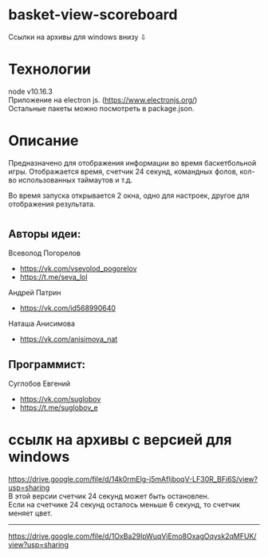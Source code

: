 # basket-view-scoreboard
Ссылки на архивы для windows внизу &#8681;

# Технологии
node v10.16.3  
Приложение на electron js. (https://www.electronjs.org/)  
Остальные пакеты можно посмотреть в package.json.

# Описание
Предназначено для отображения информации во время баскетбольной игры.
Отображается время, счетчик 24 секунд, командных фолов, кол-во использованных таймаутов и т.д.

Во время запуска открывается 2 окна, одно для настроек, другое для отображения результата.

# 
## Авторы идеи:  
Всеволод Погорелов
+ https://vk.com/vsevolod_pogorelov
+ https://t.me/seva_lol

Андрей Патрин
+ https://vk.com/id568990640

Наташа Анисимова
+ https://vk.com/anisimova_nat

## Программист:  
Суглобов Евгений
+ https://vk.com/suglobov
+ https://t.me/suglobov_e

# ссылк на архивы с версией для windows  

https://drive.google.com/file/d/14k0rmElg-j5mAfljboqV-LF30R_BFi6S/view?usp=sharing  
В этой версии счетчик 24 секунд может быть остановлен.  
Если на счетчике 24 секунд осталось меньше 6 секунд, то счетчик меняет цвет.

___


https://drive.google.com/file/d/1OxBa29lpWuqVjEmo8OxagOqysk2qMFUK/view?usp=sharing
